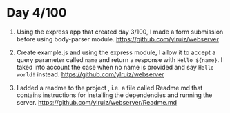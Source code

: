 # Day 4/100

1) Using the express app that created day 3/100, I made a form submission before using body-parser module. 
https://github.com/ylruiz/webserver

2) Create example.js and using the express module, I allow it to accept a query parameter called `name` and return a response with `Hello ${name}`. I taked into account the case when no name is provided and say `Hello world!` instead. 
https://github.com/ylruiz/webserver

3) I added a readme to the project , i.e. a file called Readme.md that contains instructions for installing the dependencies and running the server.
https://github.com/ylruiz/webserver/Readme.md


